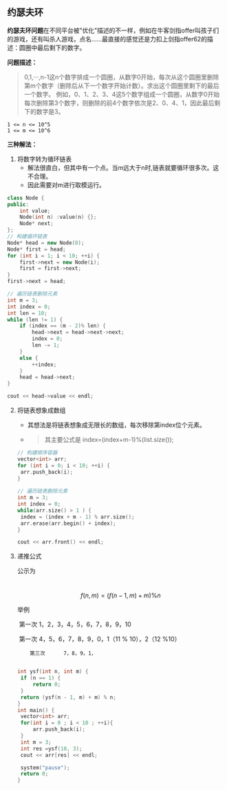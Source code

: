 ## 约瑟夫环

**约瑟夫环问题**在不同平台被"优化"描述的不一样，例如在牛客剑指offer叫孩子们的游戏，还有叫杀人游戏，点名……最直接的感觉还是力扣上剑指offer62的描述：圆圈中最后剩下的数字。

**问题描述：**

> 0,1,···,n-1这n个数字排成一个圆圈，从数字0开始，每次从这个圆圈里删除第m个数字（删除后从下一个数字开始计数）。求出这个圆圈里剩下的最后一个数字。 
> 例如，0、1、2、3、4这5个数字组成一个圆圈，从数字0开始每次删除第3个数字，则删除的前4个数字依次是2、0、4、1，因此最后剩下的数字是3。

    1 <= n <= 10^5
    1 <= m <= 10^6

**三种解法：**

1. 将数字转为循环链表
   - 解法很直白，但其中有一个点。当m远大于n时,链表就要循环很多次。这不合理。
   - 因此需要对m进行取模运行。

```c++
class Node {
public:
	int value;
	Node(int n) :value(n) {};
	Node* next;
};
// 构建循环链表
Node* head = new Node(0);
Node* first = head;
for (int i = 1; i < 10; ++i) {
	first->next = new Node(i);
	first = first->next;
}
first->next = head;

// 遍历链表删除元素
int m = 3; 
int index = 0;
int len = 10;
while (len != 1) {
	if (index == (m - 2)% len) {
		head->next = head->next->next;
		index = 0;
		len -= 1;
	}
	else {
		++index;
	}
	head = head->next;
}

cout << head->value << endl;
```
2. 将链表想象成数组

   - 其想法是将链表想象成无限长的数组，每次移除第index位个元素。

   - > 其主要公式是 index=(index+m-1)%(list.size());

   ```c++
   // 构建顺序容器
   vector<int> arr;
   for (int i = 0; i < 10; ++i) {
   	arr.push_back(i);
   }
   	
   // 遍历链表删除元素
   int m = 3; 
   int index = 0;
   while(arr.size() > 1 ) {
   	index = (index + m - 1) % arr.size();
   	arr.erase(arr.begin() + index);
   }
   
   cout << arr.front() << endl;
   ```

3. 递推公式

   公示为

   ​	
   $$
   f(n,m) = (f(n-1,m) + m ) \% n
   $$
   
   举例 
   
   ​		第一次		1，2，3，4，5，6，7，8，9，10  
   
   ​		第一次		4，5，6，7，8，9，0，1（11 % 10），2（12 %10）
   
    	   第三次		7，8，9，1，
   
   ```c++
   
   int ysf(int n, int m) {
   	if (n == 1) {
   		return 0;
   	}
   	return (ysf(n - 1, m) + m) % n;
   }
   int main() {
   	vector<int> arr;
   	for(int i = 0 ; i < 10 ; ++i){
   		arr.push_back(i);
   	}
   	int m = 3;
   	int res =ysf(10, 3);
   	cout << arr[res] << endl;
   
   	system("pause");
   	return 0;
   }
   ```
   
   


